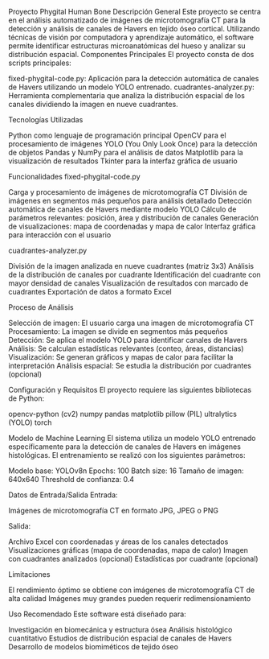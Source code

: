 Proyecto Phygital Human Bone
Descripción General
Este proyecto se centra en el análisis automatizado de imágenes de microtomografía CT para la detección y análisis de canales de Havers en tejido óseo cortical. Utilizando técnicas de visión por computadora y aprendizaje automático, el software permite identificar estructuras microanatómicas del hueso y analizar su distribución espacial.
Componentes Principales
El proyecto consta de dos scripts principales:

fixed-phygital-code.py: Aplicación para la detección automática de canales de Havers utilizando un modelo YOLO entrenado.
cuadrantes-analyzer.py: Herramienta complementaria que analiza la distribución espacial de los canales dividiendo la imagen en nueve cuadrantes.

Tecnologías Utilizadas

Python como lenguaje de programación principal
OpenCV para el procesamiento de imágenes
YOLO (You Only Look Once) para la detección de objetos
Pandas y NumPy para el análisis de datos
Matplotlib para la visualización de resultados
Tkinter para la interfaz gráfica de usuario

Funcionalidades
fixed-phygital-code.py

Carga y procesamiento de imágenes de microtomografía CT
División de imágenes en segmentos más pequeños para análisis detallado
Detección automática de canales de Havers mediante modelo YOLO
Cálculo de parámetros relevantes: posición, área y distribución de canales
Generación de visualizaciones: mapa de coordenadas y mapa de calor
Interfaz gráfica para interacción con el usuario

cuadrantes-analyzer.py

División de la imagen analizada en nueve cuadrantes (matriz 3x3)
Análisis de la distribución de canales por cuadrante
Identificación del cuadrante con mayor densidad de canales
Visualización de resultados con marcado de cuadrantes
Exportación de datos a formato Excel

Proceso de Análisis

Selección de imagen: El usuario carga una imagen de microtomografía CT
Procesamiento: La imagen se divide en segmentos más pequeños
Detección: Se aplica el modelo YOLO para identificar canales de Havers
Análisis: Se calculan estadísticas relevantes (conteo, áreas, distancias)
Visualización: Se generan gráficos y mapas de calor para facilitar la interpretación
Análisis espacial: Se estudia la distribución por cuadrantes (opcional)

Configuración y Requisitos
El proyecto requiere las siguientes bibliotecas de Python:

opencv-python (cv2)
numpy
pandas
matplotlib
pillow (PIL)
ultralytics (YOLO)
torch

Modelo de Machine Learning
El sistema utiliza un modelo YOLO entrenado específicamente para la detección de canales de Havers en imágenes histológicas. El entrenamiento se realizó con los siguientes parámetros:

Modelo base: YOLOv8n
Epochs: 100
Batch size: 16
Tamaño de imagen: 640x640
Threshold de confianza: 0.4

Datos de Entrada/Salida
Entrada:

Imágenes de microtomografía CT en formato JPG, JPEG o PNG

Salida:

Archivo Excel con coordenadas y áreas de los canales detectados
Visualizaciones gráficas (mapa de coordenadas, mapa de calor)
Imagen con cuadrantes analizados (opcional)
Estadísticas por cuadrante (opcional)

Limitaciones

El rendimiento óptimo se obtiene con imágenes de microtomografía CT de alta calidad
Imágenes muy grandes pueden requerir redimensionamiento

Uso Recomendado
Este software está diseñado para:

Investigación en biomecánica y estructura ósea
Análisis histológico cuantitativo
Estudios de distribución espacial de canales de Havers
Desarrollo de modelos biomiméticos de tejido óseo
